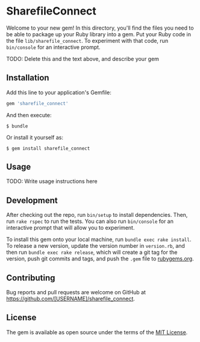 # SharefileConnect

Welcome to your new gem! In this directory, you'll find the files you need to be able to package up your Ruby library into a gem. Put your Ruby code in the file `lib/sharefile_connect`. To experiment with that code, run `bin/console` for an interactive prompt.

TODO: Delete this and the text above, and describe your gem

## Installation

Add this line to your application's Gemfile:

```ruby
gem 'sharefile_connect'
```

And then execute:

    $ bundle

Or install it yourself as:

    $ gem install sharefile_connect

## Usage

TODO: Write usage instructions here

## Development

After checking out the repo, run `bin/setup` to install dependencies. Then, run `rake rspec` to run the tests. You can also run `bin/console` for an interactive prompt that will allow you to experiment.

To install this gem onto your local machine, run `bundle exec rake install`. To release a new version, update the version number in `version.rb`, and then run `bundle exec rake release`, which will create a git tag for the version, push git commits and tags, and push the `.gem` file to [rubygems.org](https://rubygems.org).

## Contributing

Bug reports and pull requests are welcome on GitHub at https://github.com/[USERNAME]/sharefile_connect.


## License

The gem is available as open source under the terms of the [MIT License](http://opensource.org/licenses/MIT).

